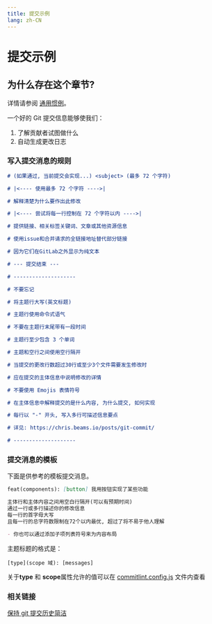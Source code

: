 ```yaml
---
title: 提交示例
lang: zh-CN
---
```


# 提交示例

## 为什么存在这个章节?

详情请参阅 [通用惯例](https://www.conventionalcommits.org/)。

一个好的 Git 提交信息能够使我们：

1. 了解贡献者试图做什么
2. 自动生成更改日志

### 写入提交消息的规则

```md
# (如果通过, 当前提交会实现...) <subject> (最多 72 个字符)

# |<---- 使用最多 72 个字符 ---->|

# 解释清楚为什么要作出此修改

# |<---- 尝试将每一行控制在 72 个字符以内 ---->|

# 提供链接、相关标签关键词、文章或其他资源信息

# 使用issue和合并请求的全链接地址替代部分链接

# 因为它们在GitLab之外显示为纯文本

# --- 提交结束 ---

# --------------------

# 不要忘记

# 将主题行大写(英文标题)

# 主题行使用命令式语气

# 不要在主题行末尾带有一段时间

# 主题行至少包含 3 个单词

# 主题和空行之间使用空行隔开

# 当提交的更改行数超过30行或至少3个文件需要发生修改时

# 应在提交的主体信息中说明修改的详情

# 不要使用 Emojis 表情符号

# 在主体信息中解释提交的是什么内容, 为什么提交, 如何实现

# 每行以 "-" 开头, 写入多行可描述信息要点

# 详见: https://chris.beams.io/posts/git-commit/

# --------------------
```

### 提交消息的模板

下面是供参考的模板提交消息。

```md
feat(components): [button] 我用按钮实现了某些功能

主体行和主体内容之间用空白行隔开(可以有预期时间)
通过一行或多行描述你的修改信息
每一行的首字母大写
且每一行的总字符数限制在72个以内最优, 超过了将不易于他人理解

- 你也可以通过添加子项列表符号来为内容布局
```

主题标题的格式是：

```
[type](scope 域): [messages]
```

关于**type** 和 **scope**属性允许的值可以在 [commitlint.config.js](https://github.com/hicor-ui/hicor-ui/blob/c2ee36a7fc72b17742d43ecdff4e2912c416141d/commitlint.config.js#L57) 文件内查看

### 相关链接

[保持 git 提交历史简洁](https://about.gitlab.com/blog/2018/06/07/keeping-git-commit-history-clean/)

